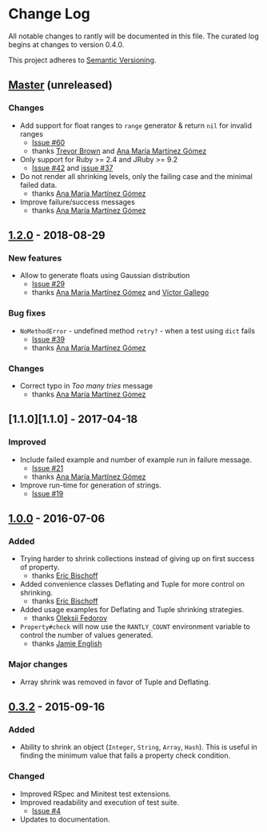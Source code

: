 # Change Log
All notable changes to rantly will be documented in this file. The curated log begins at changes to version 0.4.0.

This project adheres to [Semantic Versioning](http://semver.org/).

## [Master](https://github.com/rantly-rb/rantly/compare/1.2.0...master) (unreleased)
### Changes
- Add support for float ranges to `range` generator & return `nil` for invalid ranges
  - [Issue #60](https://github.com/rantly-rb/rantly/issues/60)
  - thanks [Trevor Brown][Trevor Brown] and [Ana María Martínez Gómez][Ana María Martínez Gómez]
- Only support for Ruby >= 2.4 and JRuby >= 9.2
  - [Issue #42](https://github.com/rantly-rb/rantly/issues/42) and [issue #37](https://github.com/rantly-rb/rantly/issues/37)
- Do not render all shrinking levels, only the failing case and the minimal failed data.
  - thanks [Ana María Martínez Gómez][Ana María Martínez Gómez]
- Improve failure/success messages
  - thanks [Ana María Martínez Gómez][Ana María Martínez Gómez]


## [1.2.0](https://github.com/abargnesi/rantly/compare/1.1.0...1.2.0) - 2018-08-29
### New features
- Allow to generate floats using Gaussian distribution
  - [Issue #29](https://github.com/rantly-rb/rantly/issues/29)
  - thanks [Ana María Martínez Gómez][Ana María Martínez Gómez] and [Víctor Gallego][Víctor Gallego]
### Bug fixes
- `NoMethodError` - undefined method `retry?` - when a test using `dict` fails
  - [Issue #39](https://github.com/rantly-rb/rantly/issues/39)
  - thanks [Ana María Martínez Gómez][Ana María Martínez Gómez]
### Changes
- Correct typo in _Too many tries_ message
  - thanks [Ana María Martínez Gómez][Ana María Martínez Gómez]


## [1.1.0][1.1.0] - 2017-04-18
### Improved
- Include failed example and number of example run in failure message.
  - [Issue #21][21]
  - thanks [Ana María Martínez Gómez][Ana María Martínez Gómez]
- Improve run-time for generation of strings.
  - [Issue #19][19]

## [1.0.0][1.0.0] - 2016-07-06
### Added
- Trying harder to shrink collections instead of giving up on first success of property.
  - thanks [Eric Bischoff][Eric Bischoff]
- Added convenience classes Deflating and Tuple for more control on shrinking.
  - thanks [Eric Bischoff][Eric Bischoff]
- Added usage examples for Deflating and Tuple shrinking strategies.
  - thanks [Oleksii Fedorov][Oleksii Fedorov]
- `Property#check` will now use the `RANTLY_COUNT` environment variable to control the number of values generated.
  - thanks [Jamie English][Jamie English]

### Major changes
- Array shrink was removed in favor of Tuple and Deflating.

## [0.3.2][0.3.2] - 2015-09-16
### Added
- Ability to shrink an object (`Integer`, `String`, `Array`, `Hash`). This is useful in finding the minimum value that fails a property check condition.

### Changed
- Improved RSpec and Minitest test extensions.
- Improved readability and execution of test suite.
  - [Issue #4][4]
- Updates to documentation.

[1.0.0]:                    https://github.com/abargnesi/rantly/compare/0.3.2...1.0.0
[0.3.2]:                    https://github.com/abargnesi/rantly/compare/0.3.1...0.3.2
[4]:                        https://github.com/abargnesi/rantly/issues/4
[19]:                       https://github.com/abargnesi/rantly/issues/19
[21]:                       https://github.com/abargnesi/rantly/issues/21
[Eric Bischoff]:            https://github.com/Bischoff
[Jamie English]:            https://github.com/english
[Oleksii Fedorov]:          https://github.com/waterlink
[Ana María Martínez Gómez]: https://github.com/Ana06
[Víctor Gallego]:           https://github.com/vicgalle
[Trevor Brown]:             https://github.com/Stratus3D
